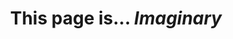 ---
title: "This page is... *Imaginary*"
excerpt: "Page not found."
sitemap: true
permalink: /404.html
classes: wide
header:
  overlay_image: /assets/images/404_header.jpg 
  overlay_filter: 0.5
  caption: "Photo credit: [**'eberhard' on Pexels**](https://www.pexels.com/photo/astrology-astronomy-black-and-white-crater-596132/)"
  actions:
  - label: "Return Home"
    url: "/"
---